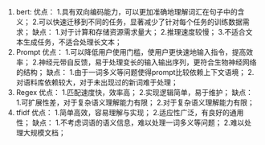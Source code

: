 1.	bert:
优点：
  1.具有双向编码能力，可以更加准确地理解词汇在句子中的含义；
  2.可以快速迁移到不同的任务，显著减少了针对每个任务的训练数据需求；
缺点：
  1.对于计算和存储资源需求量大；
  2.推理速度较慢；
  3.不适合文本生成任务，不适合处理长文本；
2.	Prompt
优点：
  1.可以降低用户使用门槛，使用户更快速地输入指令，提高效率；
  2.神经元带自反馈，易于处理变长的输入输出序列，更符合生物神经网络的结构；
缺点：
  1.由于一词多义等问题使得prompt比较依赖上下文语境；
  2.对语料库依赖较大，对于未出现过的新词难于处理；
3.	Regex
优点：
  1.匹配速度快，效率高；
  2.实现逻辑简单，易于维护；
缺点：
  1.可扩展性差，对于复杂语义理解能力有限；
  2.对于复杂语义理解能力有限；
4.	tfidf
优点：
  1.简单高效，容易理解与实现；
  2.适应性广泛，有良好的通用性；
缺点：
  1.不考虑词语的语义信息，难以处理一词多义等问题；
  2.难以处理大规模文档；

